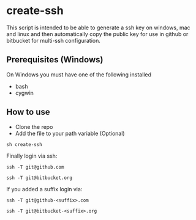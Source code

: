 # create-ssh

This script is intended to be able to generate a ssh key on windows, mac and linux and then automatically copy the public key for use in github or bitbucket for multi-ssh configuration.

## Prerequisites (Windows)

On Windows you must have one of the following installed

- bash
- cygwin

## How to use

- Clone the repo
- Add the file to your path variable (Optional)


```windows
sh create-ssh
```

Finally login via ssh:

```
ssh -T git@github.com

ssh -T git@bitbucket.org
```

If you added a suffix login via:

```
ssh -T git@github-<suffix>.com

ssh -T git@bitbucket-<suffix>.org
```
